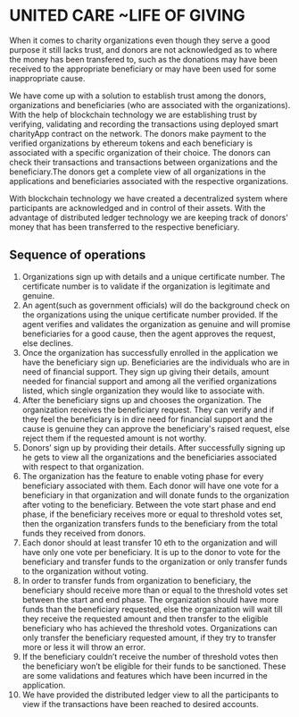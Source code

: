 # UNITED CARE ~LIFE OF GIVING

When it comes to charity organizations even though they serve a good purpose it still lacks trust, and donors are not acknowledged as to where the money has been transfered to, such as the donations may have been received to the appropriate beneficiary or may have been used for some inappropriate cause.

We have come up with a solution to establish trust among the donors, organizations and beneficiaries (who are associated with the organizations). With the help of blockchain technology we are establishing trust by verifying, validating and recording the transactions using  deployed smart charityApp contract on the network. The donors make payment to the verified organizations by ethereum tokens and each beneficiary is associated with a specific organization of their choice. The donors can check their transactions and transactions between organizations and the beneficiary.The donors get a complete view of all organizations in the applications and beneficiaries associated with the respective organizations. 

With blockchain technology we have created a decentralized system where participants are acknowledged and in control of their assets. With the advantage of distributed ledger technology we are keeping track of donors' money that has been transferred to the respective beneficiary. 

## Sequence of operations

1. Organizations sign up with details and a unique certificate number. The certificate number is to validate if the organization is legitimate and genuine.
2. An agent(such as government officials) will do the background check on the organizations using the unique certificate number provided. If the agent verifies and validates the organization as genuine and will promise beneficiaries for a good cause, then the agent approves the request, else declines.
3. Once the organization has successfully enrolled in the application we have the beneficiary sign up. Beneficiaries are the individuals who are in need of financial support. They sign up giving their details, amount needed for financial support and among all the verified organizations listed, which single organization they would like to associate with. 
4. After the beneficiary signs up and chooses the organization. The organization receives the beneficiary request. They can verify and if they feel the beneficiary is in dire need for financial support and the cause is genuine they can approve the beneficiary's raised request, else reject them if the requested amount is not worthy.
5. Donors’ sign up by providing their details. After successfully signing up he gets to view all the organizations and the beneficiaries associated with respect to that organization. 
6. The organization has the feature to enable voting phase for every beneficiary associated with them. Each donor will have one vote for a beneficiary in that organization and will donate funds to the organization after voting to the beneficiary. Between the vote start phase and end phase, if the beneficiary receives more or equal to threshold votes set, then the organization transfers funds to the beneficiary from the total funds they received from donors.
7. Each donor should at least transfer 10 eth to the organization and will have only one vote per beneficiary. It is up to the donor to vote for the beneficiary and transfer funds to the organization or only transfer funds to the organization without voting.
8. In order to transfer funds from organization to beneficiary, the beneficiary should receive more than or equal to the threshold votes set between the start and end phase. The organization should have more funds than the beneficiary requested, else the organization will wait till they receive the requested amount and then transfer to the eligible beneficiary who has achieved the threshold votes. Organizations can only transfer the beneficiary requested amount, if they try to transfer more or less it will throw an error.
9. If the beneficiary couldn’t receive the number of threshold votes then the beneficiary won’t be eligible for their funds to be sanctioned. These are some validations and features which have been incurred in the application.
10. We have provided the distributed ledger view to all the participants to view if the transactions have been reached to desired accounts.


